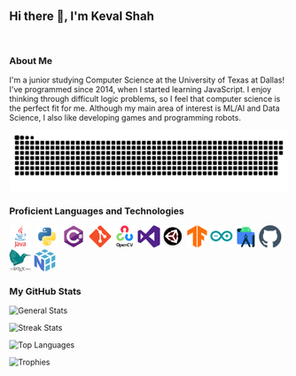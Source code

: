 ## Hi there 👋, I'm Keval Shah

<div>
  <img src="https://komarev.com/ghpvc/?username=kevalshah2005&style=flat-square&color=red" alt=""/>
</div>

### About Me
I'm a junior studying Computer Science at the University of Texas at Dallas! I've programmed since 2014, when I started learning JavaScript. I enjoy thinking through difficult logic problems, so I feel that computer science is the perfect fit for me. Although my main area of interest is ML/AI and Data Science, I also like developing games and programming robots.

<a href=#><img src="commitcalendar.svg"></a>

### Proficient Languages and Technologies
<div>
  <img src="https://github.com/devicons/devicon/blob/master/icons/java/java-original-wordmark.svg" title="Java" alt="Java" width="40" height="40"/>&nbsp;
  <img src="https://github.com/devicons/devicon/blob/master/icons/python/python-original.svg" title="Python" alt="Python" width="40" height="40"/>&nbsp;
  <img src="https://github.com/devicons/devicon/blob/master/icons/csharp/csharp-original.svg" title="C#" alt="C#" width="40" height="40"/>&nbsp;
  <img src="https://github.com/devicons/devicon/blob/master/icons/git/git-original.svg" title="Git" **alt="Git" width="40" height="40"/>
  <img src="https://github.com/devicons/devicon/blob/master/icons/opencv/opencv-original-wordmark.svg" title="OpenCV" **alt="OpenCV" width="40" height="40"/>
  <img src="https://github.com/devicons/devicon/blob/master/icons/visualstudio/visualstudio-plain.svg" title="Visual Studio" **alt="Visual Studio" width="40" height="40"/>
  <img src="https://github.com/kevalshah2005/kevalshah2005/blob/main/unity-logo.png" title="Unity" **alt="Unity" width="40" height="40"/>
  <img src="https://github.com/devicons/devicon/blob/master/icons/tensorflow/tensorflow-original.svg" title="TensorFlow" **alt="TensorFlow" width="40" height="40"/>
  <img src="https://github.com/devicons/devicon/blob/master/icons/arduino/arduino-original.svg" title="Arduino" **alt="Arduino" width="40" height="40"/>
  <img src="https://github.com/devicons/devicon/blob/master/icons/androidstudio/androidstudio-original.svg" title="Android Studio" **alt="Android Studio" width="40" height="40"/>
  <img src="https://github.com/kevalshah2005/kevalshah2005/blob/main/github-logo.png" title="GitHub" **alt="GitHub" width="40" height="40"/>
  <img src="https://github.com/kevalshah2005/kevalshah2005/blob/main/latex-logo.png" title="LaTeX" **alt="LaTeX" width="40" height="40"/>
  <img src="https://github.com/devicons/devicon/blob/master/icons/numpy/numpy-original.svg" title="NumPy" **alt="NumPy" width="40" height="40"/>  
</div>


### My GitHub Stats
![General Stats](https://github-readme-stats.vercel.app/api?username=kevalshah2005&theme=radical)

![Streak Stats](https://github-readme-streak-stats.herokuapp.com/?user=kevalshah2005&theme=radical)

![Top Languages](https://github-readme-stats.vercel.app/api/top-langs/?username=kevalshah2005&theme=radical&langs_count=10&layout=compact)

![Trophies](https://github-profile-trophy.vercel.app/?username=kevalshah2005&theme=discord&no-frame=false&no-bg=false&margin-w=4)

<!--
**kevalshah2005/kevalshah2005** is a ✨ _special_ ✨ repository because its `README.md` (this file) appears on your GitHub profile.

Here are some ideas to get you started:

- 🔭 I’m currently working on ...
- 🌱 I’m currently learning ...
- 👯 I’m looking to collaborate on ...
- 🤔 I’m looking for help with ...
- 💬 Ask me about ...
- 📫 How to reach me: ...
- 😄 Pronouns: ...
- ⚡ Fun fact: ...
-->
